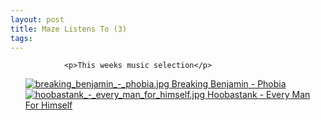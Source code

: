 ```yaml
---
layout: post
title: Maze Listens To (3)
tags:
---
```



                <p>This weeks music selection</p>
<ul>
    <li style="list-style-type:none"><a href="http://www.amazon.com/Phobia-Breaking-Benjamin/dp/B000G6BL7E/sr=8-1/qid=1171265258/ref=pd_bbs_1/105-4302321-2642065?ie=UTF8&s=music"><img src='/uploads/breaking_benjamin_-_phobia.thumbnail.jpg' alt='breaking_benjamin_-_phobia.jpg' class="valign"/> Breaking Benjamin - Phobia</a></li>
    <li style="list-style-type:none"><a href="http://www.amazon.com/Every-Man-Himself-Hoobastank/dp/B000EXO9YG/sr=8-1/qid=1171265928/ref=pd_bbs_sr_1/105-4302321-2642065?ie=UTF8&s=music"><img src='/uploads/hoobastank_-_every_man_for_himself.thumbnail.jpg' alt='hoobastank_-_every_man_for_himself.jpg' class="valign"/> Hoobastank - Every Man For Himself</a></li>

</ul>
